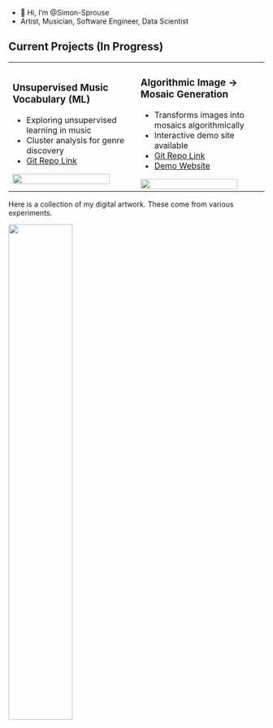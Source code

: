 - 👋 Hi, I’m @Simon-Sprouse
- Artist, Musician, Software Engineer, Data Scientist

## Current Projects (In Progress)

<div align="center">
  <table>
    <tr>
      <td width="50%">
        <h3>Unsupervised Music Vocabulary (ML)</h3>
        <ul>
          <li>Exploring unsupervised learning in music</li>
          <li>Cluster analysis for genre discovery</li>
          <li><a href="https://github.com/Simon-Sprouse/ML-Music-Genres">Git Repo Link</a></li>
        </ul>
        <a href="https://github.com/Simon-Sprouse/ML-Music-Genres">
          <img src="https://github.com/Simon-Sprouse/Profile-Assets/blob/main/clusters_visual.png" width="90%" />
        </a>
      </td>
      <td width="50%">
        <h3>Algorithmic Image → Mosaic Generation</h3>
        <ul>
          <li>Transforms images into mosaics algorithmically</li>
          <li>Interactive demo site available</li>
          <li><a href="https://github.com/Simon-Sprouse/Mosaic">Git Repo Link</a></li>
          <li><a href="https://simon-sprouse.github.io/Mosaic/">Demo Website</a></li>
        </ul>
        <a href="https://github.com/Simon-Sprouse/Mosaic">
          <img src="https://github.com/Simon-Sprouse/Profile-Assets/blob/main/mosaic.gif" width="90%" />
        </a>
      </td>
    </tr>
  </table>
</div>


Here is a collection of my digital artwork. These come from various experiments.

<img src="https://github.com/Simon-Sprouse/Profile-Assets/blob/7c7d363e1718508a566f5aeaf27c8d8dac6f1fe9/digital_art.png" width="50%">


<!---
Simon-Sprouse/Simon-Sprouse is a ✨ special ✨ repository because its `README.md` (this file) appears on your GitHub profile.
You can click the Preview link to take a look at your changes.
--->

